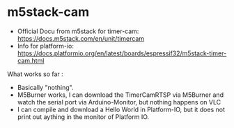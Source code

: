 # m5stack-cam

* Official Docu from m5stack for timer-cam: https://docs.m5stack.com/en/unit/timercam
* Info for platform-io: https://docs.platformio.org/en/latest/boards/espressif32/m5stack-timer-cam.html

What works so far :
* Basically "nothing".
* M5Burner works, I can download the TimerCamRTSP via M5Burner and watch the serial port via Arduino-Monitor, but nothing happens on VLC
* I can compile and download a Hello World in Platform-IO, but it does not print out aything in the monitor of Platform IO.

